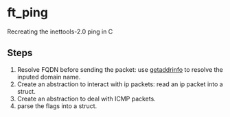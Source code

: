 # ft_ping

Recreating the inettools-2.0 ping in C

## Steps

1. Resolve FQDN before sending the packet:
use [getaddrinfo](https://man7.org/linux/man-pages/man3/getaddrinfo.3.html) to
resolve the inputed domain name.
1. Create an abstraction to interact with ip packets: read an ip packet into a struct.
1. Create an abstraction to deal with ICMP packets.
1. parse the flags into a struct.
